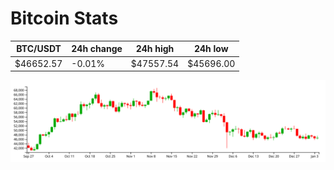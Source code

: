# Bitcoin Stats

BTC/USDT|24h change|24h high|24h low|
|---|---|---|---|
|$46652.57|-0.01%|$47557.54|$45696.00|

<img src="./chart.svg">
